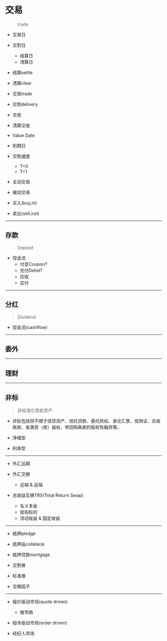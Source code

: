 # 交易
> trade



- 交易日
- 交割日
    - 结算日
    - 清算日


- 结算settle
- 清算clear


- 交易trade
- 交割delivery
- 交收
- 清算交收
- Value Date
- 到期日

- 交割速度
    - T+0
    - T+1

- 主动交易
- 被动交易

- 买入(buy,in)
- 卖出(sell,out)



---
## 存款
> Deposit

- 现金流
    - 付息Coupon?
    - 兑付Delist?
    - 应收
    - 应付

---
## 分红
> Dividend

- 现金流(cashflow)


---
## 委外


---
## 理财

---
## 非标
> 非标准化债权资产

- 非标包括但不限于信贷资产、信托贷款、委托债权、承兑汇票、信用证、应收账款、各类受（收）益权、带回购条款的股权性融资等。

- 净值型
- 利率型



---



- 外汇远期
- 外汇交换
    - 近端 & 远端




- 总收益互换TRS(Total Return Swap)
    - 名义本金
    - 挂钩标的
    - 浮动收益 & 固定收益

---



- 抵押pledge
- 抵押品collateral
- 抵押贷款mortgage



- 交割券
- 标准券
- 交换因子





---


- 报价驱动市场(quote driven)
    - 做市商


- 指令驱动市场(order driven)

- 经纪人市场